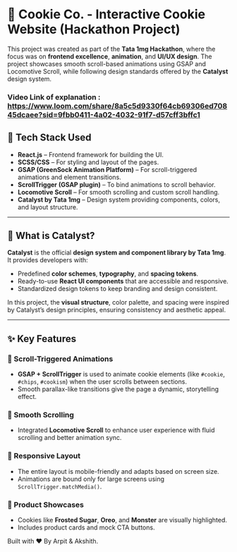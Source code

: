 # 🍪 Cookie Co. - Interactive Cookie Website (Hackathon Project)

This project was created as part of the **Tata 1mg Hackathon**, where the focus was on **frontend excellence**, **animation**, and **UI/UX design**. The project showcases smooth scroll-based animations using GSAP and Locomotive Scroll, while following design standards offered by the **Catalyst** design system.


### Video Link of explanation : https://www.loom.com/share/8a5c5d9330f64cb69306ed70845dcaee?sid=9fbb0411-4a02-4032-91f7-d57cff3bffc1 ###

## 🚀 Tech Stack Used

- **React.js** – Frontend framework for building the UI.
- **SCSS/CSS** – For styling and layout of the pages.
- **GSAP (GreenSock Animation Platform)** – For scroll-triggered animations and element transitions.
- **ScrollTrigger (GSAP plugin)** – To bind animations to scroll behavior.
- **Locomotive Scroll** – For smooth scrolling and custom scroll handling.
- **Catalyst by Tata 1mg** – Design system providing components, colors, and layout structure.

---



## 🧪 What is Catalyst?

**Catalyst** is the official **design system and component library by Tata 1mg**. It provides developers with:

- Predefined **color schemes**, **typography**, and **spacing tokens**.
- Ready-to-use **React UI components** that are accessible and responsive.
- Standardized design tokens to keep branding and design consistent.

In this project, the **visual structure**, color palette, and spacing were inspired by Catalyst’s design principles, ensuring consistency and aesthetic appeal.

---



## ✨ Key Features
### 🔁 Scroll-Triggered Animations
- **GSAP + ScrollTrigger** is used to animate cookie elements (like `#cookie`, `#chips`, `#cookism`) when the user scrolls between sections.
- Smooth parallax-like transitions give the page a dynamic, storytelling effect.

### 🎢 Smooth Scrolling
- Integrated **Locomotive Scroll** to enhance user experience with fluid scrolling and better animation sync.

### 📱 Responsive Layout
- The entire layout is mobile-friendly and adapts based on screen size.
- Animations are bound only for large screens using `ScrollTrigger.matchMedia()`.

### 🍫 Product Showcases
- Cookies like **Frosted Sugar**, **Oreo**, and **Monster** are visually highlighted.
- Includes product cards and mock CTA buttons.


Built with ❤️ By Arpit & Akshith.

